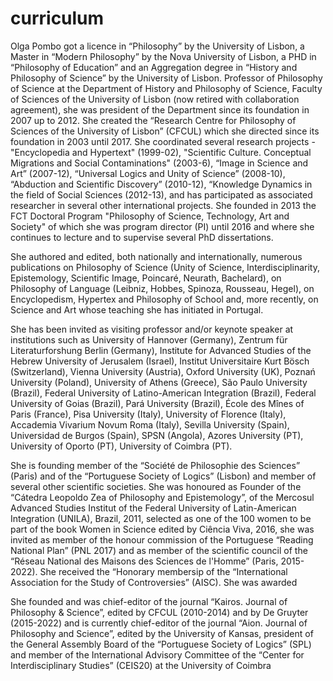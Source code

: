 # curriculum


Olga Pombo got a licence in “Philosophy” by the University of Lisbon, a Master in “Modern Philosophy” by the Nova University of Lisbon, a PHD in “Philosophy of Education” and an Aggregation degree in “History and Philosophy of Science” by the University of Lisbon. Professor of Philosophy of Science at the Department of History and Philosophy of Science, Faculty of Sciences of the University of Lisbon (now retired with collaboration agreement), she was president of the Department since its foundation in 2007 up to 2012. She created the “Research Centre for Philosophy of Sciences of the University of Lisbon” (CFCUL) which she directed since its foundation in 2003 until 2017. She coordinated several research projects - "Encyclopedia and Hypertext" (1999-02), "Scientific Culture. Conceptual Migrations and Social Contaminations" (2003-6), “Image in Science and Art” (2007-12), “Universal Logics and Unity of Science” (2008-10), “Abduction and Scientific Discovery” (2010-12), “Knowledge Dynamics in the field of Social Sciences (2012-13), and has participated as associated researcher in several other international projects.  She founded in 2013 the FCT Doctoral Program "Philosophy of Science, Technology, Art and Society" of which she was program director (PI) until 2016 and where she continues to lecture and to supervise several PhD dissertations. 

She authored and edited, both nationally and internationally, numerous publications on Philosophy of Science (Unity of Science, Interdisciplinarity, Epistemology, Scientific Image, Poincaré, Neurath, Bachelard), on Philosophy of Language (Leibniz, Hobbes, Spinoza, Rousseau, Hegel), on Encyclopedism, Hypertex and Philosophy of School and, more recently, on Science and Art whose teaching she has initiated in Portugal. 

She has been invited as visiting professor and/or keynote speaker at institutions such as University of Hannover (Germany), Zentrum für Literaturforshung Berlin (Germany), Institute for Advanced Studies of the Hebrew University of Jerusalem (Israel), Institut Universitaire Kurt Bösch (Switzerland), Vienna University (Austria), Oxford University (UK), Poznań University (Poland), University of Athens (Greece), São Paulo University (Brazil), Federal University of Latino-American Integration (Brazil), Federal University of Goias (Brazil), Pará University (Brazil), École des Mînes of Paris (France), Pisa University (Italy), University of Florence (Italy), Accademia Vivarium Novum Roma (Italy), Sevilla University (Spain), Universidad de Burgos (Spain), SPSN (Angola), Azores University (PT), University of Oporto (PT), University of Coimbra (PT). 

She is founding member of the “Société de Philosophie des Sciences” (Paris) and of the “Portuguese Society of Logics” (Lisbon) and member of several other scientific societies. She was honoured as Founder of the “Cátedra Leopoldo Zea of Philosophy and Epistemology”, of the Mercosul Advanced Studies Institut of the Federal University of Latin-American Integration (UNILA), Brazil, 2011, selected as one of the 100 women to be part of the book Women in Science edited by Ciência Viva, 2016, she was invited as member of the honour commission of the Portuguese “Reading National Plan” (PNL 2017) and as member of the scientific council of the “Réseau National des Maisons des Sciences de l'Homme” (Paris, 2015-2022). She received the “Honorary membersip of the “International Association for the Study of Controversies” (AISC). 
She was awarded

She founded and was chief-editor of the journal “Kairos. Journal of Philosophy & Science”, edited by CFCUL (2010-2014) and by De Gruyter (2015-2022) and is currently chief-editor of the journal “Aion. Journal of Philosophy and Science”, edited by the University of Kansas, president of the General Assembly Board of the “Portuguese Society of Logics” (SPL) and member of the International Advisory Committee of the “Center for Interdisciplinary Studies” (CEIS20) at the University of Coimbra




